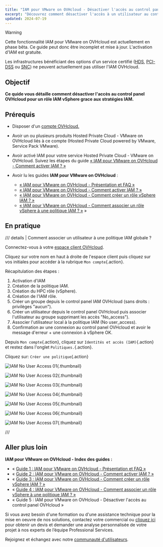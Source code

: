```yaml
---
title: "IAM pour VMware on OVHcloud - Désactiver l'accès au control panel OVHcloud"
excerpt: "Découvrez comment désactiver l'accès à un utilisateur au control panel OVHcloud grace à une stratégie IAM"
updated: 2024-07-19
---
```

<style>
details>summary {
    color:rgb(33, 153, 232) !important;
    cursor: pointer;
}
details>summary::before {
    content:'\25B6';
    padding-right:1ch;
}
details[open]>summary::before {
    content:'\25BC';
}
</style>

> [!warning]
>
> Cette fonctionnalité IAM pour VMware on OVHcloud est actuellement en phase bêta. Ce guide peut donc être incomplet et mise à jour. L'activation d'IAM est gratuite.
>
> Les infrastructures bénéficiant des options d'un service certifié ([HDS](/links/conformity-and-certifications/hds), [PCI-DSS](/links/conformity-and-certifications/pci-dss) ou [SNC](/links/conformity-and-certifications/secnumcloud)) ne peuvent actuellement pas utiliser l'IAM OVHcloud.
>

## Objectif

**Ce quide vous détaille comment désactiver l'accès au control panel OVHcloud pour un rôle IAM vSphere grace aux stratégies IAM.**

## Prérequis

- Disposer d'un [compte OVHcloud.](/pages/account_and_service_management/account_information/ovhcloud-account-creation)
- Avoir un ou plusieurs produits Hosted Private Cloud - VMware on OVHcloud liés à ce compte (Hosted Private Cloud powered by VMware, Service Pack VMware).
- Avoir activé IAM pour votre service Hosted Private Cloud - VMware on OVHcloud. Suivez les étapes du guide [« IAM pour VMware on OVHcloud - Comment activer IAM ? »](/pages/hosted_private_cloud/hosted_private_cloud_powered_by_vmware/vmware_iam_activation)
- Avoir lu les guides **IAM pour VMware on OVHcloud** :

  - [« IAM pour VMware on OVHcloud - Présentation et FAQ »](/pages/hosted_private_cloud/hosted_private_cloud_powered_by_vmware/vmware_iam_getting_started)
  - [« IAM pour VMware on OVHcloud - Comment activer IAM ? »](/pages/hosted_private_cloud/hosted_private_cloud_powered_by_vmware/vmware_iam_activation)
  - [« IAM pour VMware on OVHcloud - Comment créer un rôle vSphere IAM ? »](/pages/hosted_private_cloud/hosted_private_cloud_powered_by_vmware/vmware_iam_role)
  - [« IAM pour VMware on OVHcloud - Comment associer un rôle vSphere à une politique IAM ? »](/pages/hosted_private_cloud/hosted_private_cloud_powered_by_vmware/vmware_iam_role_policy) »

## En pratique

/// details | Comment associer un utilisateur à une politique IAM globale ?

Connectez-vous à votre [espace client OVHcloud](/links/manager). 

Cliquez sur votre nom en haut à droite de l'espace client puis cliquez sur vos initiales pour accéder à la rubrique `Mon compte`{.action}.

Récapitulation des étapes :

1. Activation d'IAM
2. Création de la politique IAM.
3. Création du HPC rôle (vSphere).
4. Création de l'IAM rôle.
5. Créer un groupe depuis le control panel IAM OVHcloud (sans droits : privilèges "aucun").
6. Créer un utilisateur depuis le control panel OVHcloud puis associer l'utilisateur au groupe supprimant les accès "No_access").
7. Associer l'utilisateur local à la politique IAM (No user_access).
8. Confirmation av une connexion au control panel OVHcloud et avoir le message d'erreur + une connexion à vSphere OK.

Depuis `Mon compte`{.action}, cliquez sur `Identités et accès (IAM)`{.action} et restez dans l'onglet `Politiques.`{.action}.

Cliquez sur: `Créer une politique`{.action}

![IAM No User Access 01](images/){.thumbnail}

![IAM No User Access 02](images/){.thumbnail}

![IAM No User Access 03](images/){.thumbnail}

![IAM No User Access 04](images/){.thumbnail}

![IAM No User Access 05](images/){.thumbnail}

![IAM No User Access 06](images/){.thumbnail}

![IAM No User Access 07](images/){.thumbnail}

///

## Aller plus loin

**IAM pour VMware on OVHcloud - Index des guides :**

- « [Guide 1 : IAM pour VMware on OVHcloud - Présentation et FAQ »](/pages/hosted_private_cloud/hosted_private_cloud_powered_by_vmware/vmware_iam_getting_started) 
- « [Guide 2 : IAM pour VMware on OVHcloud - Comment activer IAM ? »](/pages/hosted_private_cloud/hosted_private_cloud_powered_by_vmware/vmware_iam_activation)
- « [Guide 3 : IAM pour VMware on OVHcloud - Comment créer un rôle vSphere IAM ? »](/pages/hosted_private_cloud/hosted_private_cloud_powered_by_vmware/vmware_iam_role)
- « [Guide 4 : IAM pour VMware on OVHcloud - Comment associer un rôle vSphere à une politique IAM ? »](/pages/hosted_private_cloud/hosted_private_cloud_powered_by_vmware/vmware_iam_role_policy)
- « Guide 5 : IAM pour VMware on OVHcloud - Désactiver l'accès au control panel OVHcloud »

Si vous avez besoin d'une formation ou d'une assistance technique pour la mise en oeuvre de nos solutions, contactez votre commercial ou [cliquez ici](https://www.ovhcloud.com/fr/professional-services/) pour obtenir un devis et demander une analyse personnalisée de votre projet à nos experts de l’équipe Professional Services.

Rejoignez et échangez avec notre [communauté d'utilisateurs](/links/community).